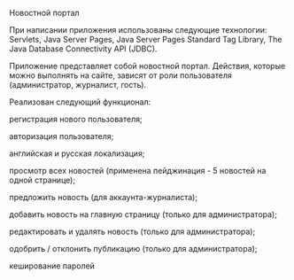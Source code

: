 Новостной портал

При написании приложения использованы следующие технологии: Servlets, Java Server Pages, Java Server Pages Standard Tag Library,  The Java Database Connectivity API (JDBC).

Приложение представляет собой новостной портал. Действия, которые можно выполнять на сайте, зависят от роли пользователя (администратор, журналист, гость). 


Реализован следующий функционал:

регистрация нового пользователя;

авторизация пользователя;

английская и русская локализация;

просмотр всех новостей (применена пейджинация - 5 новостей на одной странице);

предложить новость (для аккаунта-журналиста);

добавить новость на главную страницу (только для администратора);

редактировать и удалять новость (только для администратора);

одобрить / отклонить публикацию (только для администратора);

кеширование паролей 
